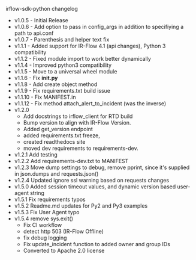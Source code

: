 irflow-sdk-python changelog

* v1.0.5 -  Initial Release  
* v1.0.6 -  Add option to pass in config_args in addition to specifiying a path to api.conf 
* v1.0.7 -  Parenthesis and helper text fix
* v1.1.1 -  Added support for IR-Flow 4.1 (api changes), Python 3 compatibility
* v1.1.2 -  Fixed module import to work better dynamically
* v1.1.4 -  Improved python3 compatibility
* v1.1.5 -  Move to a universal wheel module
* v1.1.6 -  Fix __init.py__
* v1.1.8 -  Add create object method
* v1.1.9 -  Fix requirements.txt build issue
* v1.1.10 - Fix MANIFEST.in
* v1.1.12 - Fix method attach_alert_to_incident (was the inverse)
* v1.2.0
    * Add docstrings to irflow_client for RTD build 
    * Bump version to align with IR-Flow Version. 
    * Added get_version endpoint
    * added requirements.txt freeze,
    * created readthedocs site
    * moved dev requirements to requirements-dev.
* v1.2.1 Add testing
* v1.2.2 Add requirements-dev.txt to MANIFEST
* v1.2.3 Move dump settings to debug, remove pprint, since it's supplied in json.dumps and requests.json()
* v1.2.4 Updated ignore ssl warning based on requests changes
* v1.5.0 Added session timeout values, and dynamic version based user-agent string
* v1.5.1 Fix requirements typos
* v1.5.2 Readme.md updates for Py2 and Py3 examples
* v1.5.3 Fix User Agent typo
* v1.5.4 remove sys.exit()
    * Fix CI workflow
    * detect http 503 (IR-Flow Offline)
    * fix debug logging 
    * Fix update_incident function to added owner and group IDs
    * Converted to Apache 2.0 license
